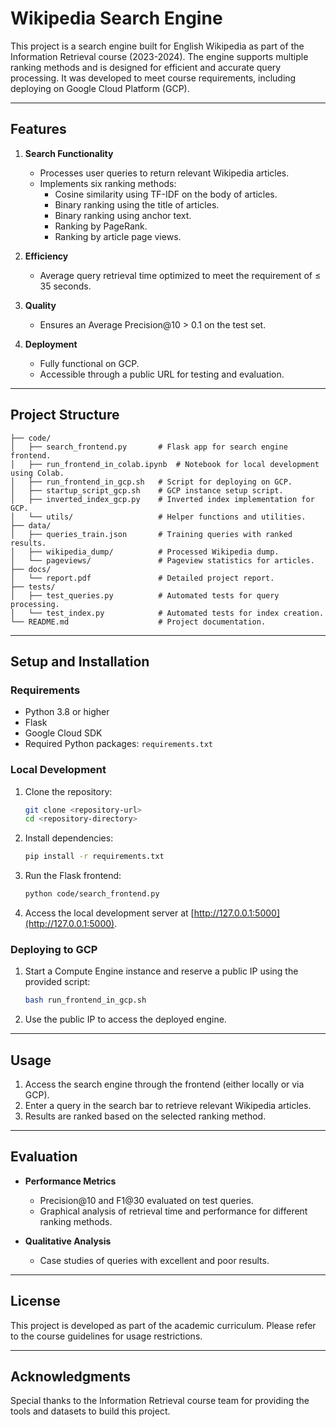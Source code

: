 
# Wikipedia Search Engine

This project is a search engine built for English Wikipedia as part of the Information Retrieval course (2023-2024). The engine supports multiple ranking methods and is designed for efficient and accurate query processing. It was developed to meet course requirements, including deploying on Google Cloud Platform (GCP).

---

## Features

1. **Search Functionality**
   - Processes user queries to return relevant Wikipedia articles.
   - Implements six ranking methods:
     - Cosine similarity using TF-IDF on the body of articles.
     - Binary ranking using the title of articles.
     - Binary ranking using anchor text.
     - Ranking by PageRank.
     - Ranking by article page views.

2. **Efficiency**
   - Average query retrieval time optimized to meet the requirement of ≤ 35 seconds.

3. **Quality**
   - Ensures an Average Precision@10 > 0.1 on the test set.

4. **Deployment**
   - Fully functional on GCP.
   - Accessible through a public URL for testing and evaluation.

---

## Project Structure

```
├── code/
│   ├── search_frontend.py       # Flask app for search engine frontend.
│   ├── run_frontend_in_colab.ipynb  # Notebook for local development using Colab.
│   ├── run_frontend_in_gcp.sh   # Script for deploying on GCP.
│   ├── startup_script_gcp.sh    # GCP instance setup script.
│   ├── inverted_index_gcp.py    # Inverted index implementation for GCP.
│   └── utils/                   # Helper functions and utilities.
├── data/
│   ├── queries_train.json       # Training queries with ranked results.
│   ├── wikipedia_dump/          # Processed Wikipedia dump.
│   └── pageviews/               # Pageview statistics for articles.
├── docs/
│   └── report.pdf               # Detailed project report.
├── tests/
│   ├── test_queries.py          # Automated tests for query processing.
│   └── test_index.py            # Automated tests for index creation.
└── README.md                    # Project documentation.
```

---

## Setup and Installation

### Requirements

- Python 3.8 or higher
- Flask
- Google Cloud SDK
- Required Python packages: `requirements.txt`

### Local Development

1. Clone the repository:
   ```bash
   git clone <repository-url>
   cd <repository-directory>
   ```

2. Install dependencies:
   ```bash
   pip install -r requirements.txt
   ```

3. Run the Flask frontend:
   ```bash
   python code/search_frontend.py
   ```

4. Access the local development server at [http://127.0.0.1:5000](http://127.0.0.1:5000).

### Deploying to GCP

1. Start a Compute Engine instance and reserve a public IP using the provided script:
   ```bash
   bash run_frontend_in_gcp.sh
   ```

2. Use the public IP to access the deployed engine.

---

## Usage

1. Access the search engine through the frontend (either locally or via GCP).
2. Enter a query in the search bar to retrieve relevant Wikipedia articles.
3. Results are ranked based on the selected ranking method.

---

## Evaluation

- **Performance Metrics**
  - Precision@10 and F1@30 evaluated on test queries.
  - Graphical analysis of retrieval time and performance for different ranking methods.
  
- **Qualitative Analysis**
  - Case studies of queries with excellent and poor results.

---

## License

This project is developed as part of the academic curriculum. Please refer to the course guidelines for usage restrictions.

---

## Acknowledgments

Special thanks to the Information Retrieval course team for providing the tools and datasets to build this project.
